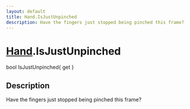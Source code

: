 ```yaml
---
layout: default
title: Hand.IsJustUnpinched
description: Have the fingers just stopped being pinched this frame?
---
```

# [Hand]({{site.url}}/Pages/StereoKit/Hand.html).IsJustUnpinched

<div class='signature' markdown='1'>
bool IsJustUnpinched{ get }
</div>

## Description
Have the fingers just stopped being pinched this frame?

